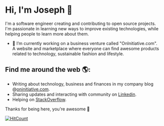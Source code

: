 # Hi, I'm Joseph 👋

I'm a software engineer creating and contributing to open source projects. I'm passionate in learning new ways to improve existing technologies, while helping people to learn more about them.

- 🔭 I’m currently working on a business venture called "OnInitiative.com". A website and marketplace where everyone can find awesome products related to technology, sustainable fashion and lifestyle.

## Find me around the web 🌎:

- Writing about technology, business and finances in my company blog @[oninitiative.com](https://www.oninitiative.com/learn/).
- Sharing updates and interacting with community on [Linkedin](https://www.linkedin.com/in/jalugo/).
- Helping on [StackOverflow](https://stackoverflow.com/users/6918459/jos%c3%a9-lugo?tab=profile).

Thanks for being here, you're awesome 🙌

[![HitCount](http://hits.dwyl.com/jlugogarcia/jlugogarcia.svg)](http://hits.dwyl.com/jlugogarcia/jlugogarcia)
